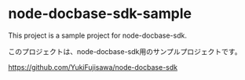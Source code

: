 # node-docbase-sdk-sample

This project is a sample project for node-docbase-sdk.

このプロジェクトは、node-docbase-sdk用のサンプルプロジェクトです。

https://github.com/YukiFujisawa/node-docbase-sdk